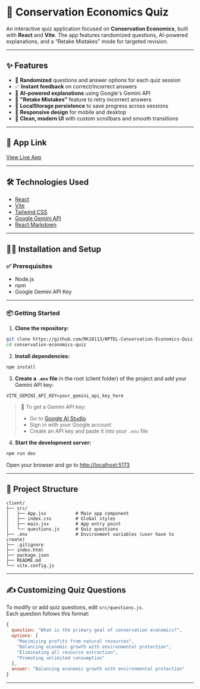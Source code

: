 # 🌿 Conservation Economics Quiz

An interactive quiz application focused on **Conservation Economics**, built with **React** and **Vite**. The app features randomized questions, AI-powered explanations, and a “Retake Mistakes” mode for targeted revision.

---

## ✨ Features

- 🔄 **Randomized** questions and answer options for each quiz session  
- ✅ **Instant feedback** on correct/incorrect answers  
- 🤖 **AI-powered explanations** using Google's Gemini API  
- 🔁 **"Retake Mistakes"** feature to retry incorrect answers  
- 💾 **LocalStorage persistence** to save progress across sessions  
- 📱 **Responsive design** for mobile and desktop  
- 🎨 **Clean, modern UI** with custom scrollbars and smooth transitions  

---

## 🚀 App Link

[View Live App](https://nptel-conservation-economics-quiz.vercel.app/) 

---

## 🛠 Technologies Used

- [React](https://reactjs.org/)
- [Vite](https://vitejs.dev/)
- [Tailwind CSS](https://tailwindcss.com/)
- [Google Gemini API](https://aistudio.google.com/app)
- [React Markdown](https://github.com/remarkjs/react-markdown)

---

## 🧑‍💻 Installation and Setup

### ✅ Prerequisites

- Node.js
- npm 
- Google Gemini API Key

---

### 📦 Getting Started

1. **Clone the repository:**

```bash
git clone https://github.com/RK18113/NPTEL-Conservation-Economics-Quiz.git
cd conservation-economics-quiz
```

2. **Install dependencies:**

```bash
npm install
```

3. **Create a `.env` file** in the root (client folder) of the project and add your Gemini API key:

```env
VITE_GEMINI_API_KEY=your_gemini_api_key_here
```

> 🔑 To get a Gemini API key:  
> - Go to [Google AI Studio](https://aistudio.google.com/app)  
> - Sign in with your Google account  
> - Create an API key and paste it into your `.env` file

4. **Start the development server:**

```bash
npm run dev
```

Open your browser and go to [http://localhost:5173](http://localhost:5173)

---

## 📁 Project Structure

```
client/
├── src/
│   ├── App.jsx           # Main app component
│   ├── index.css         # Global styles
│   ├── main.jsx          # App entry point
│   └── questions.js      # Quiz questions
├── .env                  # Environment variables (user have to create)
├── .gitignore
├── index.html
├── package.json
├── README.md
└── vite.config.js
```

---

## ✍️ Customizing Quiz Questions

To modify or add quiz questions, edit `src/questions.js`.  
Each question follows this format:

```js
{
  question: "What is the primary goal of conservation economics?",
  options: [
    "Maximizing profits from natural resources",
    "Balancing economic growth with environmental protection",
    "Eliminating all resource extraction",
    "Promoting unlimited consumption"
  ],
  answer: "Balancing economic growth with environmental protection"
}
```

---
